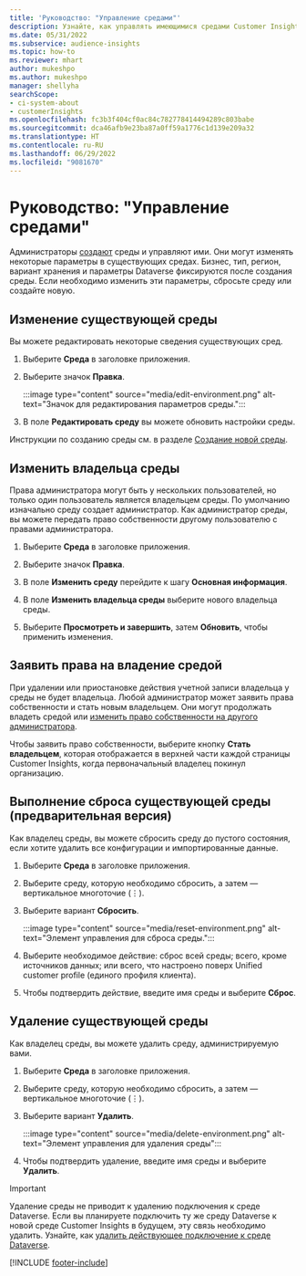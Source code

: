 ```yaml
---
title: 'Руководство: "Управление средами"'
description: Узнайте, как управлять имеющимися средами Customer Insights в качестве администратора.
ms.date: 05/31/2022
ms.subservice: audience-insights
ms.topic: how-to
ms.reviewer: mhart
author: mukeshpo
ms.author: mukeshpo
manager: shellyha
searchScope:
- ci-system-about
- customerInsights
ms.openlocfilehash: fc3b3f404cf0ac84c782778414494289c803babe
ms.sourcegitcommit: dca46afb9e23ba87a0ff59a1776c1d139e209a32
ms.translationtype: HT
ms.contentlocale: ru-RU
ms.lasthandoff: 06/29/2022
ms.locfileid: "9081670"
---
```

# <a name="how-to-manage-environments"></a>Руководство: "Управление средами"

Администраторы [создают](create-environment.md) среды и управляют ими. Они могут изменять некоторые параметры в существующих средах. Бизнес, тип, регион, вариант хранения и параметры Dataverse фиксируются после создания среды. Если необходимо изменить эти параметры, сбросьте среду или создайте новую.

## <a name="edit-an-existing-environment"></a>Изменение существующей среды

Вы можете редактировать некоторые сведения существующих сред.

1. Выберите **Среда** в заголовке приложения.

1. Выберите значок **Правка**.

   :::image type="content" source="media/edit-environment.png" alt-text="Значок для редактирования параметров среды.":::

1. В поле **Редактировать среду** вы можете обновить настройки среды.

Инструкции по созданию среды см. в разделе [Создание новой среды](create-environment.md).

## <a name="change-the-owner-of-an-environment"></a>Изменить владельца среды

Права администратора могут быть у нескольких пользователей, но только один пользователь является владельцем среды. По умолчанию изначально среду создает администратор. Как администратор среды, вы можете передать право собственности другому пользователю с правами администратора.

1. Выберите **Среда** в заголовке приложения.

1. Выберите значок **Правка**.

1. В поле **Изменить среду** перейдите к шагу **Основная информация**.

1. В поле **Изменить владельца среды** выберите нового владельца среды.  

1. Выберите **Просмотреть и завершить**, затем **Обновить**, чтобы применить изменения.

## <a name="claim-ownership-of-an-environment"></a>Заявить права на владение средой

При удалении или приостановке действия учетной записи владельца у среды не будет владельца. Любой администратор может заявить права собственности и стать новым владельцем. Они могут продолжать владеть средой или [изменить право собственности на другого администратора](#change-the-owner-of-an-environment).

Чтобы заявить право собственности, выберите кнопку **Стать владельцем**, которая отображается в верхней части каждой страницы Customer Insights, когда первоначальный владелец покинул организацию.

## <a name="reset-an-existing-environment-preview"></a>Выполнение сброса существующей среды (предварительная версия)

Как владелец среды, вы можете сбросить среду до пустого состояния, если хотите удалить все конфигурации и импортированные данные.

1. Выберите **Среда** в заголовке приложения.

1. Выберите среду, которую необходимо сбросить, а затем — вертикальное многоточие (&vellip;).

1. Выберите вариант **Сбросить**.

   :::image type="content" source="media/reset-environment.png" alt-text="Элемент управления для сброса среды.":::

1. Выберите необходимое действие: сброс всей среды; всего, кроме источников данных; или всего, что настроено поверх Unified customer profile (единого профиля клиента).

1. Чтобы подтвердить действие, введите имя среды и выберите **Сброс**.

## <a name="delete-an-existing-environment"></a>Удаление существующей среды

Как владелец среды, вы можете удалить среду, администрируемую вами.

1. Выберите **Среда** в заголовке приложения.

1. Выберите среду, которую необходимо сбросить, а затем — вертикальное многоточие (&vellip;). 

1. Выберите вариант **Удалить**.

   :::image type="content" source="media/delete-environment.png" alt-text="Элемент управления для удаления среды":::

1. Чтобы подтвердить удаление, введите имя среды и выберите **Удалить**.

> [!IMPORTANT]
> Удаление среды не приводит к удалению подключения к среде Dataverse. Если вы планируете подключить ту же среду Dataverse к новой среде Customer Insights в будущем, эту связь необходимо удалить. Узнайте, как [удалить действующее подключение к среде Dataverse](customer-insights-dataverse.md#remove-an-existing-connection-to-a-dataverse-environment).

[!INCLUDE [footer-include](includes/footer-banner.md)]
